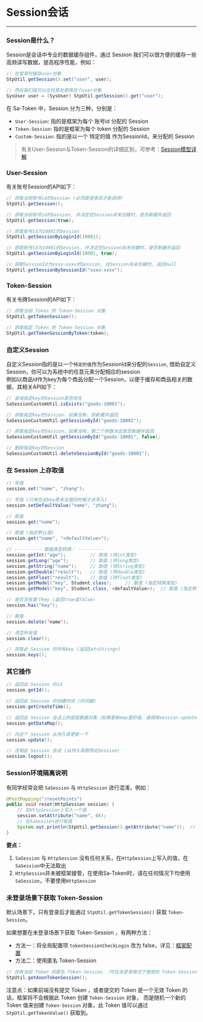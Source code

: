 # Session会话
--- 

### Session是什么？

Session是会话中专业的数据缓存组件，通过 Session 我们可以很方便的缓存一些高频读写数据，提高程序性能，例如：

``` java
// 在登录时缓存user对象 
StpUtil.getSession().set("user", user);

// 然后我们就可以在任意处使用这个user对象
SysUser user = (SysUser) StpUtil.getSession().get("user");
```

在 Sa-Token 中，Session 分为三种，分别是：

- `User-Session`: 指的是框架为每个 账号id 分配的 Session 
- `Token-Session`: 指的是框架为每个 token 分配的 Session  
- `Custom-Session`: 指的是以一个 特定的值 作为SessionId，来分配的 Session 

> 有关User-Session与Token-Session的详细区别，可参考：[Session模型详解](/fun/session-model)


### User-Session
有关账号Session的API如下：
``` java
// 获取当前账号id的Session (必须是登录后才能调用)
StpUtil.getSession();

// 获取当前账号id的Session, 并决定在Session尚未创建时，是否新建并返回
StpUtil.getSession(true);

// 获取账号id为10001的Session
StpUtil.getSessionByLoginId(10001);

// 获取账号id为10001的Session, 并决定在Session尚未创建时，是否新建并返回
StpUtil.getSessionByLoginId(10001, true);

// 获取SessionId为xxxx-xxxx的Session, 在Session尚未创建时, 返回null 
StpUtil.getSessionBySessionId("xxxx-xxxx");
```


### Token-Session
有关令牌Session的API如下：
``` java
// 获取当前 Token 的 Token-Session 对象
StpUtil.getTokenSession();

// 获取指定 Token 的 Token-Session 对象
StpUtil.getTokenSessionByToken(token);
```


### 自定义Session
自定义Session指的是以一个`特定的值`作为SessionId来分配的`Session`, 借助自定义Session，你可以为系统中的任意元素分配相应的session<br>
例如以商品id作为key为每个商品分配一个Session，以便于缓存和商品相关的数据，其相关API如下：
``` java
// 查询指定key的Session是否存在
SaSessionCustomUtil.isExists("goods-10001");

// 获取指定key的Session，如果没有，则新建并返回
SaSessionCustomUtil.getSessionById("goods-10001");

// 获取指定key的Session，如果没有，第二个参数决定是否新建并返回  
SaSessionCustomUtil.getSessionById("goods-10001", false);   

// 删除指定key的Session
SaSessionCustomUtil.deleteSessionById("goods-10001");
```


### 在 Session 上存取值

``` java
// 写值 
session.set("name", "zhang"); 

// 写值 (只有在此key原本无值的时候才会写入)
session.setDefaultValue("name", "zhang");

// 取值
session.get("name");

// 取值 (指定默认值)
session.get("name", "<defaultValue>"); 

// ---------- 数据类型转换： ----------
session.getInt("age");         // 取值 (转int类型)
session.getLong("age");        // 取值 (转long类型)
session.getString("name");     // 取值 (转String类型)
session.getDouble("result");   // 取值 (转double类型)
session.getFloat("result");    // 取值 (转float类型)
session.getModel("key", Student.class);     // 取值 (指定转换类型)
session.getModel("key", Student.class, <defaultValue>);  // 取值 (指定转换类型, 并指定值为Null时返回的默认值)

// 是否含有某个key (返回true或false)
session.has("key"); 

// 删值 
session.delete('name');          

// 清空所有值 
session.clear();                 

// 获取此 Session 的所有key (返回Set<String>)
session.keys();      
```


### 其它操作

``` java
// 返回此 Session 的id 
session.getId();                          

// 返回此 Session 的创建时间 (时间戳) 
session.getCreateTime();                  

// 返回此 Session 会话上的底层数据对象（如果更新map里的值，请调用session.update()方法避免产生脏数据）
session.getDataMap();                     

// 将这个 Session 从持久库更新一下
session.update();                         

// 注销此 Session 会话 (从持久库删除此Session)
session.logout();                         
```


### Session环境隔离说明
有同学经常会把 `SaSession` 与 `HttpSession` 进行混淆，例如：
``` java
@PostMapping("/resetPoints")
public void reset(HttpSession session) {
	// 在HttpSession上写入一个值 
    session.setAttribute("name", 66);
	// 在SaSession进行取值
    System.out.println(StpUtil.getSession().getAttribute("name"));	// 输出null
}
```
**要点：**
1. `SaSession` 与 `HttpSession` 没有任何关系，在`HttpSession`上写入的值，在`SaSession`中无法取出
2. `HttpSession`并未被框架接管，在使用Sa-Token时，请在任何情况下均使用`SaSession`，不要使用`HttpSession` 


### 未登录场景下获取 Token-Session 

默认场景下，只有登录后才能通过 `StpUtil.getTokenSession()` 获取 `Token-Session`。

如果想要在未登录场景下获取 Token-Session ，有两种方法：

- 方法一：将全局配置项 `tokenSessionCheckLogin` 改为 false，详见：[框架配置](/use/config?id=所有可配置项)
- 方法二：使用匿名 Token-Session

``` java
// 获取当前 Token 的匿名 Token-Session （可在未登录情况下使用的 Token-Session）
StpUtil.getAnonTokenSession();
```

注意点：如果前端没有提交 Token ，或者提交的 Token 是一个无效 Token 的话，框架将不会根据此 Token 创建 `Token-Session` 对象，
而是随机一个新的 Token 值来创建 `Token-Session` 对象，此 Token 值可以通过 `StpUtil.getTokenValue()` 获取到。
